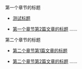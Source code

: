 第一个章节的标题 

* [测试标题](test.md) 

* [第一个章节第2篇文章的标题](第一个章节第2篇文章的标题的markdown文件) ...... 

第二个章节的标题

* [第二个章节第1篇文章的标题](第二个章节第1篇文章的标题的markdown文件) 

* [第二个章节第2篇文章的标题](第二个章节第2篇文章的标题的markdown文件) ......